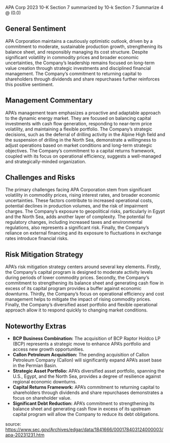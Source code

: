 APA Corp 2023 10-K Section 7 summarized by 10-k Section 7 Summarize 4 @ (0.0)


## General Sentiment

APA Corporation maintains a cautiously optimistic outlook, driven by a commitment to moderate, sustainable production growth, strengthening its balance sheet, and responsibly managing its cost structure. Despite significant volatility in commodity prices and broader economic uncertainties, the Company’s leadership remains focused on long-term value creation through strategic investments and disciplined financial management. The Company’s commitment to returning capital to shareholders through dividends and share repurchases further reinforces this positive sentiment.

## Management Commentary

APA’s management team emphasizes a proactive and adaptable approach to the dynamic energy market. They are focused on balancing capital investments with cash flow generation, responding to near-term price volatility, and maintaining a flexible portfolio. The Company’s strategic decisions, such as the deferral of drilling activity in the Alpine High field and the suspension of drilling in the North Sea, demonstrate a willingness to adjust operations based on market conditions and long-term strategic objectives. The Company’s commitment to a capital returns framework, coupled with its focus on operational efficiency, suggests a well-managed and strategically-minded organization.

## Challenges and Risks

The primary challenges facing APA Corporation stem from significant volatility in commodity prices, rising interest rates, and broader economic uncertainties. These factors contribute to increased operational costs, potential declines in production volumes, and the risk of impairment charges. The Company’s exposure to geopolitical risks, particularly in Egypt and the North Sea, adds another layer of complexity. The potential for regulatory changes, including increased taxes and environmental regulations, also represents a significant risk. Finally, the Company’s reliance on external financing and its exposure to fluctuations in exchange rates introduce financial risks.

## Risk Mitigation Strategy

APA’s risk mitigation strategy centers around several key elements. Firstly, the Company’s capital program is designed to moderate activity levels during periods of lower commodity prices. Secondly, the Company’s commitment to strengthening its balance sheet and generating cash flow in excess of its capital program provides a buffer against economic downturns. Thirdly, the Company’s focus on operational efficiency and cost management helps to mitigate the impact of rising commodity prices. Finally, the Company’s diversified asset portfolio and flexible operational approach allow it to respond quickly to changing market conditions.

## Noteworthy Extras

*   **BCP Business Combination:** The acquisition of BCP Raptor Holdco LP (BCP) represents a strategic move to enhance APA’s portfolio and access new growth opportunities.
*   **Callon Petroleum Acquisition:** The pending acquisition of Callon Petroleum Company (Callon) will significantly expand APA’s asset base in the Permian Basin.
*   **Strategic Asset Portfolio:** APA’s diversified asset portfolio, spanning the U.S., Egypt, and the North Sea, provides a degree of resilience against regional economic downturns.
*   **Capital Returns Framework:** APA’s commitment to returning capital to shareholders through dividends and share repurchases demonstrates a focus on shareholder value.
*   **Significant Debt Reduction:** APA’s commitment to strengthening its balance sheet and generating cash flow in excess of its upstream capital program will allow the Company to reduce its debt obligations.


source: https://www.sec.gov/Archives/edgar/data/1841666/000178403124000003/apa-20231231.htm
